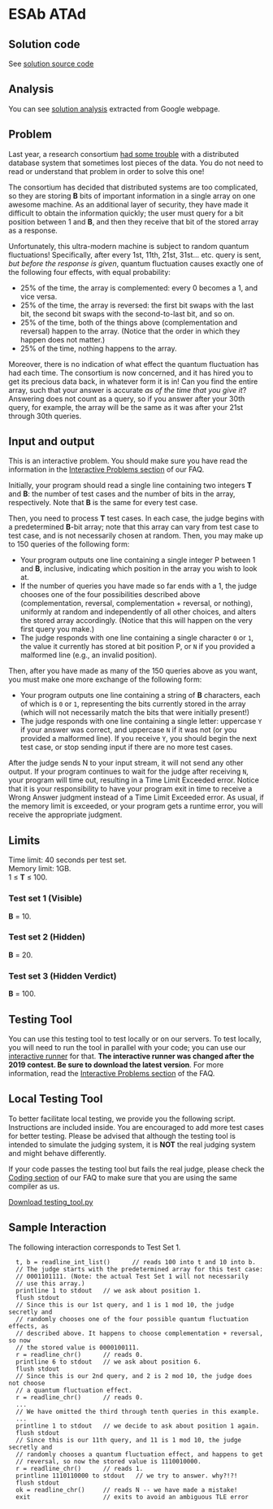 # ESAb ATAd

## Solution code

See [solution source code](/Qualification%20Round/ESAb%20ATAd/solution.js)

## Analysis

You can see [solution analysis](/Qualification%20Round/ESAb%20ATAd/analysis.md) extracted from Google webpage.

## Problem

Last year, a research consortium [had some trouble](https://codingcompetitions.withgoogle.com/codejam/round/0000000000051705/00000000000881de) with a distributed database system that sometimes lost pieces of the data. You do not need to read or understand that problem in order to solve this one!

The consortium has decided that distributed systems are too complicated, so they are storing **B** bits of important information in a single array on one awesome machine. As an additional layer of security, they have made it difficult to obtain the information quickly; the user must query for a bit position between 1 and **B**, and then they receive that bit of the stored array as a response.

Unfortunately, this ultra-modern machine is subject to random quantum fluctuations! Specifically, after every 1st, 11th, 21st, 31st... etc. query is sent, _but before the response is given_, quantum fluctuation causes exactly one of the following four effects, with equal probability:

- 25% of the time, the array is complemented: every 0 becomes a 1, and vice versa.
- 25% of the time, the array is reversed: the first bit swaps with the last bit, the second bit swaps with the second-to-last bit, and so on.
- 25% of the time, both of the things above (complementation and reversal) happen to the array. (Notice that the order in which they happen does not matter.)
- 25% of the time, nothing happens to the array.

Moreover, there is no indication of what effect the quantum fluctuation has had each time. The consortium is now concerned, and it has hired you to get its precious data back, in whatever form it is in! Can you find the entire array, such that your answer is accurate _as of the time that you give it_? Answering does not count as a query, so if you answer after your 30th query, for example, the array will be the same as it was after your 21st through 30th queries.

## Input and output

This is an interactive problem. You should make sure you have read the information in the [Interactive Problems section](https://codingcompetitions.withgoogle.com/codejam/faq#interactive-problems) of our FAQ.

Initially, your program should read a single line containing two integers **T** and **B**: the number of test cases and the number of bits in the array, respectively. Note that **B** is the same for every test case.

Then, you need to process **T** test cases. In each case, the judge begins with a predetermined **B**-bit array; note that this array can vary from test case to test case, and is not necessarily chosen at random. Then, you may make up to 150 queries of the following form:

- Your program outputs one line containing a single integer P between 1 and **B**, inclusive, indicating which position in the array you wish to look at.
- If the number of queries you have made so far ends with a 1, the judge chooses one of the four possibilities described above (complementation, reversal, complementation + reversal, or nothing), uniformly at random and independently of all other choices, and alters the stored array accordingly. (Notice that this will happen on the very first query you make.)
- The judge responds with one line containing a single character `0` or `1`, the value it currently has stored at bit position P, or `N` if you provided a malformed line (e.g., an invalid position).

Then, after you have made as many of the 150 queries above as you want, you must make one more exchange of the following form:

- Your program outputs one line containing a string of **B** characters, each of which is `0` or `1`, representing the bits currently stored in the array (which will not necessarily match the bits that were initially present!)
- The judge responds with one line containing a single letter: uppercase `Y` if your answer was correct, and uppercase `N` if it was not (or you provided a malformed line). If you receive `Y`, you should begin the next test case, or stop sending input if there are no more test cases.

After the judge sends N to your input stream, it will not send any other output. If your program continues to wait for the judge after receiving `N`, your program will time out, resulting in a Time Limit Exceeded error. Notice that it is your responsibility to have your program exit in time to receive a Wrong Answer judgment instead of a Time Limit Exceeded error. As usual, if the memory limit is exceeded, or your program gets a runtime error, you will receive the appropriate judgment.

## Limits

Time limit: 40 seconds per test set.<br>
Memory limit: 1GB.<br>
1 ≤ **T** ≤ 100.<br>

### Test set 1 (Visible)

**B** = 10.

### Test set 2 (Hidden)

**B** = 20.

### Test set 3 (Hidden Verdict)

**B** = 100.

## Testing Tool

You can use this testing tool to test locally or on our servers. To test locally, you will need to run the tool in parallel with your code; you can use our [interactive runner](https://storage.googleapis.com/coding-competitions.appspot.com/interactive_runner.py) for that. **The interactive runner was changed after the 2019 contest. Be sure to download the latest version**. For more information, read the [Interactive Problems section](https://codingcompetitions.withgoogle.com/codejam/faq#interactive-problems) of the FAQ.

## Local Testing Tool

To better facilitate local testing, we provide you the following script. Instructions are included inside. You are encouraged to add more test cases for better testing. Please be advised that although the testing tool is intended to simulate the judging system, it is **NOT** the real judging system and might behave differently.

If your code passes the testing tool but fails the real judge, please check the [Coding section](https://codingcompetitions.withgoogle.com/codejam/faq#coding) of our FAQ to make sure that you are using the same compiler as us.

[Download testing_tool.py](/Qualification%20Round/ESAb%20ATAd/local_testing_tool.py)

## Sample Interaction

The following interaction corresponds to Test Set 1.

```
  t, b = readline_int_list()      // reads 100 into t and 10 into b.
  // The judge starts with the predetermined array for this test case:
  // 0001101111. (Note: the actual Test Set 1 will not necessarily
  // use this array.)
  printline 1 to stdout   // we ask about position 1.
  flush stdout
  // Since this is our 1st query, and 1 is 1 mod 10, the judge secretly and
  // randomly chooses one of the four possible quantum fluctuation effects, as
  // described above. It happens to choose complementation + reversal, so now
  // the stored value is 0000100111.
  r = readline_chr()      // reads 0.
  printline 6 to stdout   // we ask about position 6.
  flush stdout
  // Since this is our 2nd query, and 2 is 2 mod 10, the judge does not choose
  // a quantum fluctuation effect.
  r = readline_chr()      // reads 0.
  ...
  // We have omitted the third through tenth queries in this example.
  ...
  printline 1 to stdout   // we decide to ask about position 1 again.
  flush stdout
  // Since this is our 11th query, and 11 is 1 mod 10, the judge secretly and
  // randomly chooses a quantum fluctuation effect, and happens to get
  // reversal, so now the stored value is 1110010000.
  r = readline_chr()      // reads 1.
  printline 1110110000 to stdout   // we try to answer. why?!?!
  flush stdout
  ok = readline_chr()     // reads N -- we have made a mistake!
  exit                    // exits to avoid an ambiguous TLE error
```
